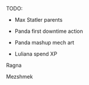 TODO:
- Max Statler parents

- Panda first downtime action
- Panda mashup mech art

- Luliana spend XP

Ragna

Mezshmek